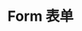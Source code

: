 # Form 表单

<ivy-form>
    <ivy-form-item label="姓名" message="请输入姓名" validator="function(val){return !!val}">
        <ivy-input></ivy-input>
    </ivy-form-item>
</ivy-form>
